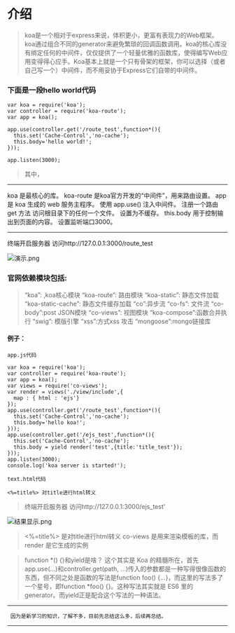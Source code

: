 # 介绍

>koa是一个相对于express来说，体积更小，更富有表现力的Web框架。koa通过组合不同的generator来避免繁琐的回调函数调用。koa的核心库没有绑定任何的中间件，仅仅提供了一个轻量优雅的函数库，使得编写Web应用变得得心应手。Koa基本上就是一个只有骨架的框架，你可以选择（或者自己写一个）中间件，而不用妥协于Express它们自带的中间件。

### 下面是一段hello world代码 

````
var koa = require('koa');
var controller = require('koa-route');
var app = koa();

app.use(controller.get('/route_test',function*(){
  this.set('Cache-Control','no-cache');
  this.body='hello world!';
}));

app.listen(3000);
````

>其中，
***
koa 是最核心的库。
koa-route 是koa官方开发的“中间件”，用来路由设置。
app 是 koa 生成的 web 服务主程序。
使用 app.use() 注入中间件。
注册一个路由 get 方法 访问根目录下的任何一个文件。
设置为不缓存。
this.body 用于控制输出到页面的内容。
设置监听端口3000。
***

终端开启服务器
访问http://127.0.0.1:3000/route_test


![演示.png](http://upload-images.jianshu.io/upload_images/3229842-d42136a75ab9c54f.png?imageMogr2/auto-orient/strip%7CimageView2/2/w/1240)
### 官网依赖模块包括:

>“koa”: ,koa核心模块 
“koa-route”: 路由模块 
“koa-static”: 静态文件加载 
“koa-static-cache”: 静态文件缓存加载 
“co”:异步流
 “co-fs”: 文件流 
“co-body”:post JSON模块 
“co-views”: 视图模块 
“koa-compose”:函数合并执行 
“swig”: 模版引擎 
“xss”:方式xss 攻击 
“mongoose”:mongo链接库

#### 例子：
````
app.js代码

var koa = require('koa');
var controller = require('koa-route');
var app = koa();
var views = require('co-views');
var render = views('./view/include',{
  map : { html : 'ejs'}
});
app.use(controller.get('/route_test',function*(){
  this.set('Cache-Control','no-cache');
  this.body='hello koa!';
}));
app.use(controller.get('/ejs_test',function*(){
  this.set('Cache-Control','no-cache');
  this.body = yield render('test',{title:'title_test'});
}));
app.listen(3000);
console.log('koa server is started!');

text.html代码

<%=title%> 对title进行html转义
````
> 终端开启服务器
访问http://127.0.0.1:3000/ejs_test'


![结果显示.png](http://upload-images.jianshu.io/upload_images/3229842-17dad69ebc34964f.png?imageMogr2/auto-orient/strip%7CimageView2/2/w/1240)
><%=title%> 是对title进行html转义
co-views 是用来渲染模板的库，而 render 是它生成的实例

>function *() {}和yield是啥？
这个其实是 Koa 的精髓所在，首先app.use(...)和controller.get(path, ...)传入的参数都是一种写得很像函数的东西，但不同之处是函数的写法是function foo() {...}，而这里的写法多了一个星号，即function *foo() {}。这种写法其实就是 ES6 里的 generator。而yield正是配合这个写法的一种语法。

***
     因为是新学习的知识，了解不多，目前先总结这么多，后续再总结。
***
